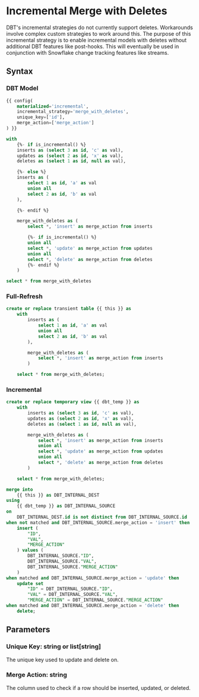 # Incremental Merge with Deletes

DBT's incremental strategies do not currently support deletes.
Workarounds involve complex custom strategies to work around this.
The purpose of this incremental strategy is to enable incremental
models with deletes without additional DBT features like post-hooks.
This will eventually be used in conjunction with Snowflake change
tracking features like streams.

## Syntax

### DBT Model

```sql
{{ config(
    materialized='incremental',
    incremental_strategy='merge_with_deletes',
    unique_key=['id'],
    merge_action=['merge_action']
) }}

with
    {%- if is_incremental() %}
    inserts as (select 3 as id, 'c' as val),
    updates as (select 2 as id, 'x' as val),
    deletes as (select 1 as id, null as val),

    {%- else %}
    inserts as (
        select 1 as id, 'a' as val
        union all
        select 2 as id, 'b' as val
    ),

    {%- endif %}

    merge_with_deletes as (
        select *, 'insert' as merge_action from inserts

        {%- if is_incremental() %}
        union all
        select *, 'update' as merge_action from updates
        union all
        select *, 'delete' as merge_action from deletes
        {%- endif %}
    )

select * from merge_with_deletes
```

### Full-Refresh

```sql
create or replace transient table {{ this }} as
    with
        inserts as (
            select 1 as id, 'a' as val
            union all
            select 2 as id, 'b' as val
        ),

        merge_with_deletes as (
            select *, 'insert' as merge_action from inserts
        )

    select * from merge_with_deletes;
```

### Incremental

```sql
create or replace temporary view {{ dbt_temp }} as
    with
        inserts as (select 3 as id, 'c' as val),
        updates as (select 2 as id, 'x' as val),
        deletes as (select 1 as id, null as val),

        merge_with_deletes as (
            select *, 'insert' as merge_action from inserts
            union all
            select *, 'update' as merge_action from updates
            union all
            select *, 'delete' as merge_action from deletes
        )

    select * from merge_with_deletes;

merge into
    {{ this }} as DBT_INTERNAL_DEST
using
    {{ dbt_temp }} as DBT_INTERNAL_SOURCE
on
    DBT_INTERNAL_DEST.id is not distinct from DBT_INTERNAL_SOURCE.id
when not matched and DBT_INTERNAL_SOURCE.merge_action = 'insert' then
    insert (
        "ID",
        "VAL",
        "MERGE_ACTION"
    ) values (
        DBT_INTERNAL_SOURCE."ID",
        DBT_INTERNAL_SOURCE."VAL",
        DBT_INTERNAL_SOURCE."MERGE_ACTION"
    )
when matched and DBT_INTERNAL_SOURCE.merge_action = 'update' then
    update set
        "ID" = DBT_INTERNAL_SOURCE."ID",
        "VAL" = DBT_INTERNAL_SOURCE."VAL",
        "MERGE_ACTION" = DBT_INTERNAL_SOURCE."MERGE_ACTION"
when matched and DBT_INTERNAL_SOURCE.merge_action = 'delete' then
    delete;
```

## Parameters

### Unique Key: string or list[string]

The unique key used to update and delete on.

### Merge Action: string

The column used to check if a row should be inserted, updated, or deleted.
